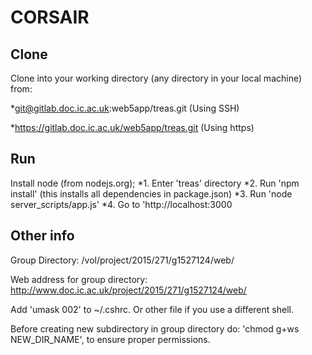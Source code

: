 CORSAIR
======

Clone
-----
Clone into your working directory (any directory in your local machine) from:

*git@gitlab.doc.ic.ac.uk:web5app/treas.git (Using SSH)

*https://gitlab.doc.ic.ac.uk/web5app/treas.git (Using https)

Run
---

Install node (from nodejs.org);
*1. Enter 'treas' directory
*2. Run 'npm install' (this installs all dependencies in package.json)
*3. Run 'node server_scripts/app.js'
*4. Go to 'http://localhost:3000

Other info
----------
Group Directory:
/vol/project/2015/271/g1527124/web/

Web address for group directory:
http://www.doc.ic.ac.uk/project/2015/271/g1527124/web/

Add 'umask 002' to ~/.cshrc. Or other file if you use a different shell.

Before creating new subdirectory in group directory do:
'chmod g+ws NEW_DIR_NAME', to ensure proper permissions.


